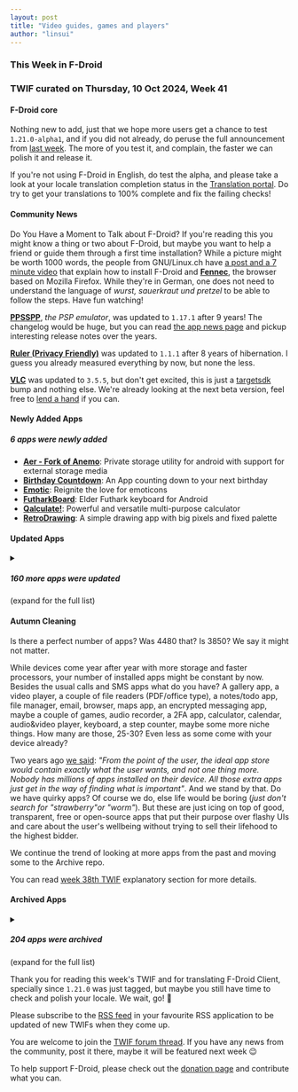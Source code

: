 ```yaml
---
layout: post
title: "Video guides, games and players"
author: "linsui"
---
```


### This Week in F-Droid

### TWIF curated on Thursday, 10 Oct 2024, Week 41

#### F-Droid core

Nothing new to add, just that we hope more users get a chance to test `1.21.0-alpha1`, and if you did not already, do peruse the full announcement from [last week](https://f-droid.org/2024/10/03/twif.html#f-droid-core). The more of you test it, and complain, the faster we can polish it and release it.

If you're not using F-Droid in English, do test the alpha, and please take a look at your locale translation completion status in the [Translation portal](https://hosted.weblate.org/projects/f-droid/f-droid/). Do try to get your translations to 100% complete and fix the failing checks!


#### Community News

Do You Have a Moment to Talk about F-Droid? If you're reading this you might know a thing or two about F-Droid, but maybe you want to help a friend or guide them through a first time installation? While a picture might be worth 1000 words, the people from GNU/Linux.ch have [a post and a 7 minute video](https://gnulinux.ch/f-droid-und-fennec) that explain how to install F-Droid and **[Fennec](https://f-droid.org/packages/org.mozilla.fennec_fdroid/)**, the browser based on Mozilla Firefox. While they're in German, one does not need to understand the language of _wurst, sauerkraut und pretzel_ to be able to follow the steps. Have fun watching!

**[PPSSPP](https://f-droid.org/packages/org.ppsspp.ppsspp)**, _the PSP emulator_, was updated to `1.17.1` after 9 years! The changelog would be huge, but you can read [the app news page](https://www.ppsspp.org/news/) and pickup interesting release notes over the years.

**[Ruler \(Privacy Friendly\)](https://f-droid.org/packages/org.secuso.privacyfriendlyruler)** was updated to `1.1.1` after 8 years of hibernation. I guess you already measured everything by now, but none the less.

**[VLC](https://f-droid.org/packages/org.videolan.vlc)** was updated to `3.5.5`, but don't get excited, this is just a [targetsdk](https://f-droid.org/2024/02/29/twif.html#f-droid-core) bump and nothing else. We're already looking at the next beta version, feel free to [lend a hand](https://gitlab.com/fdroid/fdroiddata/-/merge_requests/15960) if you can.


#### Newly Added Apps
##### 6 apps were newly added
* **[Aer \- Fork of Anemo](https://f-droid.org/packages/alt.nainapps.aer)**: Private storage utility for android with support for external storage media
* **[Birthday Countdown](https://f-droid.org/packages/de.drmaxnix.birthdaycountdown)**: An App counting down to your next birthday
* **[Emotic](https://f-droid.org/packages/futuristicgoo.emotic)**: Reignite the love for emoticons
* **[FutharkBoard](https://f-droid.org/packages/de.drmaxnix.futharkboard)**: Elder Futhark keyboard for Android
* **[Qalculate\!](https://f-droid.org/packages/com.jherkenhoff.qalculate)**: Powerful and versatile multi\-purpose calculator
* **[RetroDrawing](https://f-droid.org/packages/com.github.msx80.retrodrawing)**: A simple drawing app with big pixels and fixed palette


#### Updated Apps
<details markdown=1>
<summary><h5>160 more apps were updated</h5> (expand for the full list)</summary>

* **[addy\.io \(formerly AnonAddy\)](https://f-droid.org/packages/host.stjin.anonaddy)** was updated to `v5.3.2`
* **[Amber](https://f-droid.org/packages/com.greenart7c3.nostrsigner)** was updated to `2.0.5`
* **[APK Explorer & Editor](https://f-droid.org/packages/com.apk.editor)** was updated to `v0.29`
* **[ArcaneChat](https://f-droid.org/packages/chat.delta.lite)** was updated to `1.46.20`
* **[Arcticons](https://f-droid.org/packages/com.donnnno.arcticons)** was updated to `11.0.5`
* **[Arcticons Black](https://f-droid.org/packages/com.donnnno.arcticons.light)** was updated to `11.0.5`
* **[Arcticons Day & Night](https://f-droid.org/packages/com.donnnno.arcticons.daynight)** was updated to `11.0.5`
* **[Arcticons Material You](https://f-droid.org/packages/com.donnnno.arcticons.you)** was updated to `11.0.5`
* **[Aria for Misskey](https://f-droid.org/packages/com.poppingmoon.aria)** was updated to `0.15.0`
* **[Audio Spectrum Analyzer](https://f-droid.org/packages/org.woheller69.audio_analyzer_for_android)** was updated to `2.7`
* **[Aurora Store](https://f-droid.org/packages/com.aurora.store)** was updated to `4.6.2`
* **[Avare](https://f-droid.org/packages/com.ds.avare)** was updated to `11.0.2`
* **[BedrockStation \(Pro\)](https://f-droid.org/packages/me.sergiotarxz.bedrockstation.pro)** was updated to `1.2-pro`
* **[BendyStraw](https://f-droid.org/packages/rocks.mm_dev.BendyStraw)** was updated to `1.2.0`
* **[BetterCounter](https://f-droid.org/packages/org.kde.bettercounter)** was updated to `4.9.4`
* **[Bible Notify](https://f-droid.org/packages/com.correctsyntax.biblenotify)** was updated to `4.8`
* **[bilimiao](https://f-droid.org/packages/com.a10miaomiao.bilimiao)** was updated to `2.3.10`
* **[Bitmask](https://f-droid.org/packages/se.leap.bitmaskclient)** was updated to `1.4.1`
* **[Bluetooth Remote](https://f-droid.org/packages/com.atharok.btremote)** was updated to `1.4.0`
* **[Butterfly](https://f-droid.org/packages/dev.linwood.butterfly)** was updated to `2.2.0`
* **[Cache Cleaner](https://f-droid.org/packages/com.github.bmx666.appcachecleaner)** was updated to `2.2.9`
* **[Camera Date Folders](https://f-droid.org/packages/de.kromke.andreas.cameradatefolders)** was updated to `1.3.2p`
* **[Capy Reader](https://f-droid.org/packages/com.capyreader.app)** was updated to `2024.10.1058`
* **[Cartes IGN](https://f-droid.org/packages/fr.ign.geoportail)** was updated to `3.1.16`
* **[Celestia](https://f-droid.org/packages/space.celestia.mobilecelestia)** was updated to `1.7.8`
* **[Chance](https://f-droid.org/packages/com.github.jameshnsears.chance)** was updated to `1.2.1`
* **[Chip Defense](https://f-droid.org/packages/de.chadenas.cpudefense)** was updated to `1.43`
* **[Cirrus](https://f-droid.org/packages/org.woheller69.omweather)** was updated to `3.2`
* **[Citrine](https://f-droid.org/packages/com.greenart7c3.citrine)** was updated to `0.5.1`
* **[Ciyue](https://f-droid.org/packages/org.eu.mumulhl.ciyue)** was updated to `0.9.0`
* **[Clash Meta For Android](https://f-droid.org/packages/com.github.metacubex.clash.meta)** was updated to `2.11.1.Meta`
* **[Clipious](https://f-droid.org/packages/com.github.lamarios.clipious)** was updated to `1.22.2`
* **[Clock](https://f-droid.org/packages/com.best.deskclock)** was updated to `2.8`
* **[Compass](https://f-droid.org/packages/com.bobek.compass)** was updated to `1.14.5`
* **[CPU Info](https://f-droid.org/packages/com.kgurgul.cpuinfo)** was updated to `6.0.1`
* **[Daily Dozen](https://f-droid.org/packages/org.nutritionfacts.dailydozen)** was updated to `27`
* **[Delta Icon Pack](https://f-droid.org/packages/website.leifs.delta.foss)** was updated to `1.9.6`
* **[DuckDuckGo Privacy Browser](https://f-droid.org/packages/com.duckduckgo.mobile.android)** was updated to `5.215.0`
* **[EasySync](https://f-droid.org/packages/com.phpbg.easysync)** was updated to `1.11`
* **[EBT New Note](https://f-droid.org/packages/com.marv42.ebt.newnote)** was updated to `0.79.0`
* **[EinkBro](https://f-droid.org/packages/info.plateaukao.einkbro)** was updated to `12.1.0`
* **[Endless Sky](https://f-droid.org/packages/com.github.thewierdnut.endless_mobile)** was updated to `0.10.9-45`
* **[Energize](https://f-droid.org/packages/com.flasskamp.energize)** was updated to `0.10.1`
* **[Ente Photos](https://f-droid.org/packages/io.ente.photos.fdroid)** was updated to `0.9.46`
* **[FairEmail](https://f-droid.org/packages/eu.faircode.email)** was updated to `1.2235`
* **[Find My Device \(FMD\)](https://f-droid.org/packages/de.nulide.findmydevice)** was updated to `0.7.1`
* **[Findroid](https://f-droid.org/packages/dev.jdtech.jellyfin)** was updated to `0.15.3`
* **[Freebloks](https://f-droid.org/packages/de.saschahlusiak.freebloks)** was updated to `1.6.2`
* **[Fucks Given](https://f-droid.org/packages/rocks.poopjournal.fucksgiven)** was updated to `1.0.5`
* **[Föhnix](https://f-droid.org/packages/foehnix.widget)** was updated to `4.0`
* **[Gauguin](https://f-droid.org/packages/org.piepmeyer.gauguin)** was updated to `0.31.0`
* **[Ghost Commander](https://f-droid.org/packages/com.ghostsq.commander)** was updated to `1.64b2`
* **[GPTMobile](https://f-droid.org/packages/dev.chungjungsoo.gptmobile)** was updated to `0.5.0`
* **[Graded \- Grade tracker](https://f-droid.org/packages/com.NightDreamGames.Grade.ly)** was updated to `2.7.0`
* **[Gramophone](https://f-droid.org/packages/org.akanework.gramophone)** was updated to `1.0.13`
* **[Green: Bitcoin Wallet](https://f-droid.org/packages/com.greenaddress.greenbits_android_wallet)** was updated to `4.0.35`
* **[Grit](https://f-droid.org/packages/com.shub39.grit)** was updated to `1.3.1`
* **[Grocy: Self\-hosted Grocery Management](https://f-droid.org/packages/xyz.zedler.patrick.grocy)** was updated to `3.6.0`
* **[Home Assistant](https://f-droid.org/packages/io.homeassistant.companion.android.minimal)** was updated to `2024.9.4-minimal`
* **[i2pd](https://f-droid.org/packages/org.purplei2p.i2pd)** was updated to `2.54.0`
* **[ICSx⁵](https://f-droid.org/packages/at.bitfire.icsdroid)** was updated to `2.2.5`
* **[Immich](https://f-droid.org/packages/app.alextran.immich)** was updated to `1.117.0`
* **[Infomaniak kDrive](https://f-droid.org/packages/com.infomaniak.drive)** was updated to `5.0.11`
* **[Infomaniak Mail](https://f-droid.org/packages/com.infomaniak.mail)** was updated to `1.6.0`
* **[Inure App Manager \(Trial\)](https://f-droid.org/packages/app.simple.inure)** was updated to `Build100.6.8`
* **[Invoice Ninja](https://f-droid.org/packages/com.invoiceninja.app)** was updated to `5.0.171`
* **[Jitsi Meet](https://f-droid.org/packages/org.jitsi.meet)** was updated to `24.5.0`
* **[Journalize](https://f-droid.org/packages/com.example.journal)** was updated to `1.1.0`
* **[Kanji Dojo](https://f-droid.org/packages/ua.syt0r.kanji.fdroid)** was updated to `2.1.3`
* **[Karbon](https://f-droid.org/packages/com.rk.xededitor)** was updated to `2.7.3`
* **[Katawa Shoujo: Re\-Engineered](https://f-droid.org/packages/com.fhs.ksre)** was updated to `1.4.8`
* **[KDE Connect](https://f-droid.org/packages/org.kde.kdeconnect_tp)** was updated to `1.32.5`
* **[Keep Alive](https://f-droid.org/packages/io.keepalive.android)** was updated to `1.3.0`
* **[Kepler\-App](https://f-droid.org/packages/de.keplerchemnitz.kepler_app)** was updated to `2.6.2`
* **[Kid3](https://f-droid.org/packages/net.sourceforge.kid3)** was updated to `3.9.6`
* **[Kin Nai D](https://f-droid.org/packages/com.icesu.kinnaid)** was updated to `1.0.7`
* **[KISS Launcher](https://f-droid.org/packages/fr.neamar.kiss)** was updated to `3.21.3`
* **[Kotatsu](https://f-droid.org/packages/org.koitharu.kotatsu)** was updated to `7.6.2`
* **[LavSeeker](https://f-droid.org/packages/org.woheller69.lavatories)** was updated to `2.5`
* **[LibreOffice 2024 Schedule](https://f-droid.org/packages/info.metadude.android.libreoffice.schedule)** was updated to `1.66.1-LibreOffice-Edition`
* **[LinkDroid for Linkwarden](https://f-droid.org/packages/com.sbv.linkdroid)** was updated to `1.1.1`
* **[Linwood Butterfly Nightly](https://f-droid.org/packages/dev.linwood.butterfly.nightly)** was updated to `2.2.1-rc.0`
* **[Mastodon](https://f-droid.org/packages/org.joinmastodon.android)** was updated to `2.7.2`
* **[Material Notes](https://f-droid.org/packages/com.maelchiotti.localmaterialnotes)** was updated to `1.7.0`
* **[Metronome](https://f-droid.org/packages/com.bobek.metronome)** was updated to `1.6.2`
* **[Micro REPL](https://f-droid.org/packages/micro.repl.ma7moud3ly)** was updated to `1.5`
* **[Mill](https://f-droid.org/packages/com.calcitem.sanmill)** was updated to `5.0.0`
* **[Minetest](https://f-droid.org/packages/net.minetest.minetest)** was updated to `5.9.1`
* **[MoasdaWiki App](https://f-droid.org/packages/net.moasdawiki.app)** was updated to `3.9.1.0`
* **[MOROway App](https://f-droid.org/packages/de.moroway.oc)** was updated to `10.1.0`
* **[MuPDF mini](https://f-droid.org/packages/com.artifex.mupdf.mini.app)** was updated to `1.24.10a`
* **[MuPDF viewer](https://f-droid.org/packages/com.artifex.mupdf.viewer.app)** was updated to `1.24.10a`
* **[MusicSearch](https://f-droid.org/packages/io.github.lydavid.musicsearch)** was updated to `1.7.0-beta.3`
* **[My Expenses](https://f-droid.org/packages/org.totschnig.myexpenses)** was updated to `3.8.9`
* **[NanoLedger](https://f-droid.org/packages/be.chvp.nanoledger)** was updated to `0.6.1`
* **[Next Actualités informatiques](https://f-droid.org/packages/com.pcinpact)** was updated to `2.8.0`
* **[Nextcloud Dev](https://f-droid.org/packages/com.nextcloud.android.beta)** was updated to `20241008`
* **[Notesnook \- Private notes app](https://f-droid.org/packages/com.streetwriters.notesnook)** was updated to `3.0.18`
* **[Obtainium](https://f-droid.org/packages/dev.imranr.obtainium.fdroid)** was updated to `1.1.26`
* **[Ogre Sample Browser](https://f-droid.org/packages/org.ogre.browser)** was updated to `14.3.0`
* **[Olauncher](https://f-droid.org/packages/app.olauncher)** was updated to `v4.3.4`
* **[Open Sudoku](https://f-droid.org/packages/org.moire.opensudoku)** was updated to `4.0.10`
* **[Openlib](https://f-droid.org/packages/com.app.openlib)** was updated to `1.0.8`
* **[OpenTracks](https://f-droid.org/packages/de.dennisguse.opentracks)** was updated to `v4.14.0`
* **[Organic Maps: Hike, Bike, Drive Offline](https://f-droid.org/packages/app.organicmaps)** was updated to `2024.10.04-7-FDroid`
* **[Orgro](https://f-droid.org/packages/com.madlonkay.orgro)** was updated to `1.42.2`
* **[Orgzly Revived](https://f-droid.org/packages/com.orgzlyrevived)** was updated to `1.8.27`
* **[OSM Dashboard for OpenTracks](https://f-droid.org/packages/de.storchp.opentracks.osmplugin)** was updated to `4.3.0`
* **[OSM Dashboard Offline for OpenTracks](https://f-droid.org/packages/de.storchp.opentracks.osmplugin.offline)** was updated to `4.3.0`
* **[Pachli for Mastodon](https://f-droid.org/packages/app.pachli)** was updated to `2.8.2`
* **[Pagan](https://f-droid.org/packages/com.qfs.pagan)** was updated to `1.5.7`
* **[Peristyle](https://f-droid.org/packages/app.simple.peri)** was updated to `v3.1.0`
* **[PhotoChiotte](https://f-droid.org/packages/la.daube.photochiotte)** was updated to `1.57`
* **[Pie Launcher](https://f-droid.org/packages/de.markusfisch.android.pielauncher)** was updated to `1.20.1`
* **[Pineapple Lock Screen \(OSS\)](https://f-droid.org/packages/net.blumia.pineapple.lockscreen.oss)** was updated to `1.4.0-oss`
* **[Podcini\.R \- Podcast instrument](https://f-droid.org/packages/ac.mdiq.podcini.R)** was updated to `6.9.1`
* **[Presence Publisher](https://f-droid.org/packages/org.ostrya.presencepublisher)** was updated to `2.6.4`
* **[ProtonVPN \- Secure and Free VPN](https://f-droid.org/packages/ch.protonvpn.android)** was updated to `5.6.8.0`
* **[RailTrip](https://f-droid.org/packages/fr.nocle.passegares)** was updated to `1.5.1`
* **[Railway station photos](https://f-droid.org/packages/de.bahnhoefe.deutschlands.bahnhofsfotos)** was updated to `15.3.0`
* **[Rank\-My\-Favs](https://f-droid.org/packages/com.dessalines.rankmyfavs)** was updated to `0.5.2`
* **[Recording Studio Lite](https://f-droid.org/packages/io.github.leonidius20.recorder.lite)** was updated to `0.1.5`
* **[RidgeScout](https://f-droid.org/packages/com.ridgebotics.ridgescout)** was updated to `0.5`
* **[Riseup VPN](https://f-droid.org/packages/se.leap.riseupvpn)** was updated to `1.4.1`
* **[RunnerUp](https://f-droid.org/packages/org.runnerup.free)** was updated to `2.8.0.0`
* **[Saber](https://f-droid.org/packages/com.adilhanney.saber)** was updated to `0.25.0`
* **[Satunes](https://f-droid.org/packages/io.github.antoinepirlot.satunes)** was updated to `2.3.2`
* **[Save Locally: Share2Storage](https://f-droid.org/packages/com.mateusrodcosta.apps.share2storage)** was updated to `1.3.3`
* **[SBW](https://f-droid.org/packages/com.btcontract.wallet)** was updated to `2.5.9`
* **[Shadowsocks](https://f-droid.org/packages/com.github.shadowsocks)** was updated to `5.3.4-nightly`
* **[Shadowsocks TV](https://f-droid.org/packages/com.github.shadowsocks.tv)** was updated to `5.3.4-nightly`
* **[Share Paste O2](https://f-droid.org/packages/alt.nainapps.sharepaste.fdroid)** was updated to `2024.10.05`
* **[Sharing](https://f-droid.org/packages/com.ammar.sharing)** was updated to `v1.5.2-beta1`
* **[Shattered Pixel Dungeon](https://f-droid.org/packages/com.shatteredpixel.shatteredpixeldungeon)** was updated to `2.5.3`
* **[Shitter](https://f-droid.org/packages/org.nuclearfog.twidda)** was updated to `3.5.9`
* **[ShowCase](https://f-droid.org/packages/com.wirelessalien.android.moviedb)** was updated to `1.0`
* **[SimpleMarkdown](https://f-droid.org/packages/com.wbrawner.simplemarkdown.free)** was updated to `2024.10.0-free`
* **[SpamBlocker \(Call & SMS\)](https://f-droid.org/packages/spam.blocker)** was updated to `2.2`
* **[Spotube](https://f-droid.org/packages/oss.krtirtho.spotube)** was updated to `3.8.2`
* **[SshDaemon](https://f-droid.org/packages/com.daemon.ssh)** was updated to `2.1.19`
* **[Street­Complete](https://f-droid.org/packages/de.westnordost.streetcomplete)** was updated to `59.2`
* **[Stroke Input Method \(筆畫輸入法\)](https://f-droid.org/packages/io.github.yawnoc.strokeinput)** was updated to `1.3.0`
* **[Taskbar](https://f-droid.org/packages/com.farmerbb.taskbar)** was updated to `6.2.2`
* **[Terminal Emulator](https://f-droid.org/packages/com.termoneplus)** was updated to `5.2.0/X`
* **[Threema Libre](https://f-droid.org/packages/ch.threema.app.libre)** was updated to `5.5.1l`
* **[Thumb\-Key](https://f-droid.org/packages/com.dessalines.thumbkey)** was updated to `3.4.15`
* **[Timed Shutdown \[No Root\]](https://f-droid.org/packages/com.maforn.timedshutdown)** was updated to `v2.70`
* **[Tinc Mesh VPN](https://f-droid.org/packages/org.pacien.tincapp)** was updated to `0.42`
* **[Traditional T9](https://f-droid.org/packages/io.github.sspanak.tt9)** was updated to `39.0`
* **[TRIfA](https://f-droid.org/packages/com.zoffcc.applications.trifa)** was updated to `1.0.236`
* **[Tuta Mail](https://f-droid.org/packages/de.tutao.tutanota)** was updated to `246.241004.0`
* **[Unciv](https://f-droid.org/packages/com.unciv.app)** was updated to `4.13.14`
* **[Unstoppable Crypto Wallet](https://f-droid.org/packages/io.horizontalsystems.bankwallet)** was updated to `0.40.0`
* **[Voyager for Lemmy](https://f-droid.org/packages/app.vger.voyager)** was updated to `2.18.2`
* **[WhatSave](https://f-droid.org/packages/com.simplified.wsstatussaver)** was updated to `1.4.2`
* **[Wikipedia](https://f-droid.org/packages/org.wikipedia)** was updated to `r/2.7.50504-r-2024-10-01`
* **[Wire • Secure Messenger](https://f-droid.org/packages/com.wire)** was updated to `4.8.5-29411-fdroid`
* **[YAACC](https://f-droid.org/packages/de.yaacc)** was updated to `4.2.0`
* **[Zulip](https://f-droid.org/packages/com.zulipmobile)** was updated to `27.231`
* **[µLauncher](https://f-droid.org/packages/de.jrpie.android.launcher)** was updated to `j-0.0.12`

</details>


#### Autumn Cleaning

Is there a perfect number of apps? Was 4480 that? Is 3850? We say it might not matter. 

While devices come year after year with more storage and faster processors, your number of installed apps might be constant by now. Besides the usual calls and SMS apps what do you have? A gallery app, a video player, a couple of file readers (PDF/office type), a notes/todo app, file manager, email, browser, maps app, an encrypted messaging app, maybe a couple of games, audio recorder, a 2FA app, calculator, calendar, audio&video player, keyboard, a step counter, maybe some more niche things. How many are those, 25-30? Even less as some come with your device already?

Two years ago [we said](https://f-droid.org/2022/11/23/why-curation-and-decentralization-is-better-than-millions-of-apps.html): _"From the point of the user, the ideal app store would contain exactly what the user wants, and not one thing more. Nobody has millions of apps installed on their device. All those extra apps just get in the way of finding what is important"_. And we stand by that. Do we have quirky apps? Of course we do, else life would be boring (_just don't search for "strawberry"or "worm"_). But these are just icing on top of good, transparent, free or open-source apps that put their purpose over flashy UIs and care about the user's wellbeing without trying to sell their lifehood to the highest bidder.

We continue the trend of looking at more apps from the past and moving some to the Archive repo. 

You can read [week 38th TWIF](https://f-droid.org/2024/09/19/twif.html#autumn-cleaning) explanatory section for more details.

#### Archived Apps
<details markdown=1>
<summary><h5>204 apps were archived</h5> (expand for the full list)</summary>

* $HELL: Terminal emulator with integrated script editor
* 2048: Puzzle game
* 920 Editor: Text editor
* A Time Tracker: Easily start/stop time tracking for activities
* aCalDAV: Synchronize calendar with a CalDAV server
* Add to calendar: Import \.ics files into calendar
* AiCiA: IRC client
* aLogcat: View system and app log
* aLogcat ROOT: View color\-coded, Android device \(logcat\) logs directly from your phone
* androidVNC: VNC \(remote desktop\) viewer _(Plenty to [install](https://search.f-droid.org/?q=vnc))_
* APG: Encrypt email and files
* APKShare: Extract and share you installed apps' APK
* App Tracker: Track your app usage
* AppBak: Back up list of installed apps
* Applications Info: Show metadata of installed applications
* AppOpsX: A front\-end for the AppOpsService
* Arity: Scientific calculator _(Get the updated [fork](https://f-droid.org/packages/org.woheller69.arity/))_
* arXiv mobile: Client for arXiv\.org
* arXiv Papers: Search, download and save arXiv scientific papers
* Battery Charge Limit: Stops charging at a desired level
* BatteryCalibration: Calibrate your battery
* BeHe Keyboard: Hacking & programming keyboard with material design
* BeHe Pro: Browse the web
* BookList: Unofficial Google Books viewer
* Booky McBookface eReader: An extremely unfancy and very basic ebook reader
* Brightness Widget: Change brightness on the homescreen
* Caffeine Tile: Keep your device from sleeping
* Calculator: Make calculations
* Calculator: Stylish calculator
* CalDAV Sync Adapter: Synchronize calendar with a CalDAV server
* Calendar ICS adapter: Import and export calendar files
* Call recorder for Android: Record calls _(2 apps shared this name, so much for imagination)_
* CatLog: View the system log
* Chord Reader: Chords for guitar players
* Chord Reader: Search for, display, transpose and save chords on your phone
* Compass: Graphical compass
* Congress Fahrplan: Overview of all talks of the Chaos Communication Congress
* Contact Widget: Scroll through your contacts on the home screen
* Debatekeeper: Time debates
* Debian Kit: Install Debian alongside your system _(Maybe try [AnLinux](https://f-droid.org/packages/exa.lnx.a/))_
* DeskCon: Integrate mobile devices with a desktop
* Dialer2: Clean T9\-like dialer
* DroidRec: Record your screen
* Easy Weather: Easy and quick weather app
* EasyLight: Flashlight
* Emerald Launcher: Simple custom home screen
* Export Contacts: Export contacts to a file
* Face Slim: Connect to Facebook
* Faenza ADW Theme: ADW theme
* Fairphone 1 Launcher: Launcher originally designed for the Fairphone 1
* Fairphone 2 Launcher: Launcher originally designed for the Fairphone 2
* Fairphone Clock Widget: Clock widget originally designed for the Fairphone 2
* FAST App Search Tool: Find apps just by typing
* FASTer App Search Tool: Find apps just by typing
* FastHub\-Libre: A GitHub client app built from ground up _(A great client, greatly missed! [OctoDroid](https://f-droid.org/packages/com.gh4a/) appears to be in great shape)_
* FBReader: An e\-book reader
* FBReader TTS\+ Plugin: Enhanced TTS plugin for FBReader
* Fedi Photo: Fedi Photo \- quickly post photos to the Fediverse _(One of [these](https://search.f-droid.org/?q=pixelfed) might be better)_
* File Explorer: File Manager
* File Manager: CyanogenMod file manager backport
* File Manager Pro: File manager
* FindMyPhone: Helps you find a mislaid phone
* Flashlight: Use camera LED as flashlight
* Forecast widgets: Weather Widget
* Frost: Monotone icon pack
* FrostWire: File\-sharing and searching
* Gasflow: Show network speed in the status bar
* Gear Shift: Manage Transmission bittorent client
* GitHub: Official Github client
* Good Weather: Display weather information
* Graph 89: Calculator emulator with TI84 support
* HashPass: Use hashes as passwords
* HgLauncher: A launcher for a slow day
* Hydrate: Set targets for water intake
* Import Contacts: Restore contacts from a file
* Instant Sound Effects: Make your friends laugh with four great free sound effects
* Jelly Clock: Simple clock widget
* JfCupsPrintService: Connect to CUPS/IPP network printers
* JLyr Lyrics: Get lyrics
* JumpGo: Browse the web
* Just Notes: Take notes with import and export features
* Just Player: Music player
* Just Player Plugin: Ampache: Ampache plugin for Just Player
* Just Player Plugin: Podcast: Podcast plugin for Just\-Player
* KanaDrill: Learn the Japanese kana
* Kernel Adiutor: Manage kernel parameters
* Kinolog: Search and log watched movies
* kure Music Player: Music player
* Launch App Ops: Show a hidden screen
* Launcher: A distraction\-free minimal homescreen for Android
* LeafPic: View your images and galleries
* LeafPic Revived: A full\-featured gallery app
* Lexic: Word Game
* LinConnect: Mirror notifications to desktop
* Lyrically: A lyrics app which works everywhere
* MaterialFBook: Browse Facebook
* Materialistic: Interact with the "Hacker news" site
* MatLog Libre: Material Design logcat reader based on CatLog
* Metronome: A light and reliable metronome
* Metronome: Produces an audible click at a regular interval
* mGerrit: Gerrit client
* Midori: lightweight, fast and free web browser for Android 
* Minesweeper: Classic minesweeper game
* MineSweeper: Clear minefield without detonating a mine
* miniNoteViewer: Note taker with encryption
* MobileOrg: TODO list/task management
* MouseApp: Mastodon multi\-instances client
* Movie DB: Search through movies and series and save them in a local offline database
* MPDroid: MPD \(Music Player Daemon\) client
* My App List: Ex\- and import list of installed applications
* NDKmol: Molecule viewer
* Network Monitor: Check network connectivity
* nicoWnnG: Keyboard for JA
* No\-frills CPU Control CLASSIC: Set CPU modes
* NoLauncher: An extremely lightweight launcher
* NoteBuddy: Store encrypted notes
* Notepad: Basic note taking
* Notepad: Take notes
* OI File Manager: File manager
* OI Flashlight: Helps you find your way in the dark
* OI Notepad: Take notes
* OI Safe: Password and private data manager
* Open Aviation Map: Display aviation maps
* Open Explorer Beta: File manager
* Open FlashLight: Camera LED toggle
* Open Manager: A simple file browser and manager
* OpenAPK: A material design app manager forked from ML Manager
* OpenCanteen: An unofficial client for the iCanteen food system
* OpenTimer: Countdown Timer
* OpenWnn: Japanese Input method
* OpenWnn Legacy: zh\_CN/ja keyboard
* Password Hash: Create passwords for each website
* Pedometer: Count your steps
* Pedometer: Measure your steps _([Step up to this app](https://f-droid.org/packages/org.secuso.privacyfriendlyactivitytracker/) instead)_
* Performance Control: System configuration
* Petronius: Wardrobe assistant
* Pixiv for Muzei: Muzei art source extension for Pixiv
* Plain UPnP \- UPnP / DLNA server and browser: UPnP control point application
* PodListen: Podcast player with lightweight interface
* Pomodoro: Productivity timer
* Pomodoro Tasks: Task Manager
* Power Ampache: A material design player for Ampache _(There's a [version two](https://f-droid.org/packages/luci.sixsixsix.powerampache2.fdroid/) out there)_
* Pretty Good Music Player: Folder\-based, no frills music player
* qBittorrent Client Pro: Companion app for qBittorrent client
* QuickSnap: Basic camera app
* Recent Contacts Widget: Access contact info quickly
* ReLaunch: Launcher for eInk/eBook devices
* Remote for VLC: Control VLC with your phone
* Riksdagskollen: Allow users to keep track of the Swedish parliament
* Scanner For Zotero: Get bibliographic information for ISBN barcodes
* Scarlet FDroid: Quick and beautiful note\-taking
* Search Based Launcher: Minimalistic home\-screen _(Yes, you know already, [KISS](https://f-droid.org/packages/fr.neamar.kiss/))_
* Search Light: LED Flashlight
* sesam: Hash based password manager
* ShoLi: Shopping lists manager
* Simple IRC: Connect to an IRC server
* Simple Rss: RSS reader
* Simple ToDo: To\-Do / Task list with beautiful minimalistic design and reminders
* Simple Weather: Get weather information
* Simply Do: Simple item list manager
* Sithakuru: Libre Sinhala Keyboard
* SlimSocial for Twitter: Access Twitter
* Smart Receipts: Save Time: Photograph Receipts, Track Mileage, and Create Expense Reports
* SMS Backup\+: Backup SMS, MMS and call history to IMAP
* SNotepad: Take notes
* Sound Recorder: Record audio files
* Sound Recorder: Record your voice
* STweaks: Kernel configuration
* Subsonic: Play media across the network
* Superuser: Manage root access _(2 apps shared this name, so much for imagination)_
* SuperUStats Usage stats viewer: View Android "usage stats" \(statistics about what apps you are using how often
* Swiftnotes: Take notes
* Symphony: A genre and album based music player
* Talalarmo: Minimal, simple and free alarm clock thoughtfully designed by nap enthusiasts
* Ted: Lightweight text editor
* TEdit : A text editor with graphical file browser
* Tensor: Matrix \(chat\) client _(Spoiler alert! Latest [Element X](https://f-droid.org/packages/io.element.android.x/) update is building while your read this)_
* Text Fairy: An OCR App _(I'd try [OCR based on Tesseract 5](https://f-droid.org/packages/io.github.subhamtyagi.ocr))_
* TextWarrior: Text editor
* Tinc: Port of Tinc VPN
* Tinfoil for Facebook: Facebook browser with privacy
* Tinfoil for Twitter: Twitter browser with privacy
* Tint Browser: Web browser
* Tint Browser Adblock Addon: Ad blocker
* To Do: TODO lists
* Toe: Tic Tac Toe game
* Torch: LED Torch
* Torchlight: Use the flash of your camera as a light
* TrebleShot: Send and receive files over available connections _([LocalSend](https://f-droid.org/packages/org.localsend.localsend_app/) works nice)_
* Tricorder: Sci\-fi gadget
* TurtlePlayer: Audio player
* TV KILL: Turn off TVs
* Twik: Manage and generate secure passwords
* UBIC Wallet: Wallet for the Unconditional Basic InCome
* Urecord: Audio Recorder
* WateryDroid: WateryDroid is a very a very very simple and small app to remind you to drink water
* Weather Widget: Add widget to home screen with weather 5 to 7 day weather forecast
* Wi\-Fi Matic: Toggle Wi\-Fi based on location
* WorkTime: Tracks your work time _(I heard [Track Work Time](https://f-droid.org/packages/org.zephyrsoft.trackworktime/) is fine)_
* Writeily Pro: Edit markdown files
* XBMC Remote: XBMC Media Center Remote Control
* Yaaic: IRC \(chat\) client

</details>

Thank you for reading this week's TWIF and for translating F-Droid Client, specially since `1.21.0` was just tagged, but maybe you still have time to check and polish your locale. We wait, go! 🙂

Please subscribe to the [RSS feed](https://f-droid.org/news/) in your favourite RSS application to be updated of new TWIFs when they come up.

You are welcome to join the [TWIF forum thread](https://forum.f-droid.org/t/new-twif-submission-thread/23546). If you have any news from the community, post it there, maybe it will be featured next week 😉

To help support F-Droid, please check out the [donation page](https://f-droid.org/donate/) and contribute what you can.

